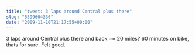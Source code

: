 ```yaml
---
title: "tweet: 3 laps around Central plus there"
slug: "5599604336"
date: "2009-11-10T21:17:55+00:00"
---
```

3 laps around Central plus there and back ~= 20 miles? 60 minutes on bike, thats for sure. Felt good.